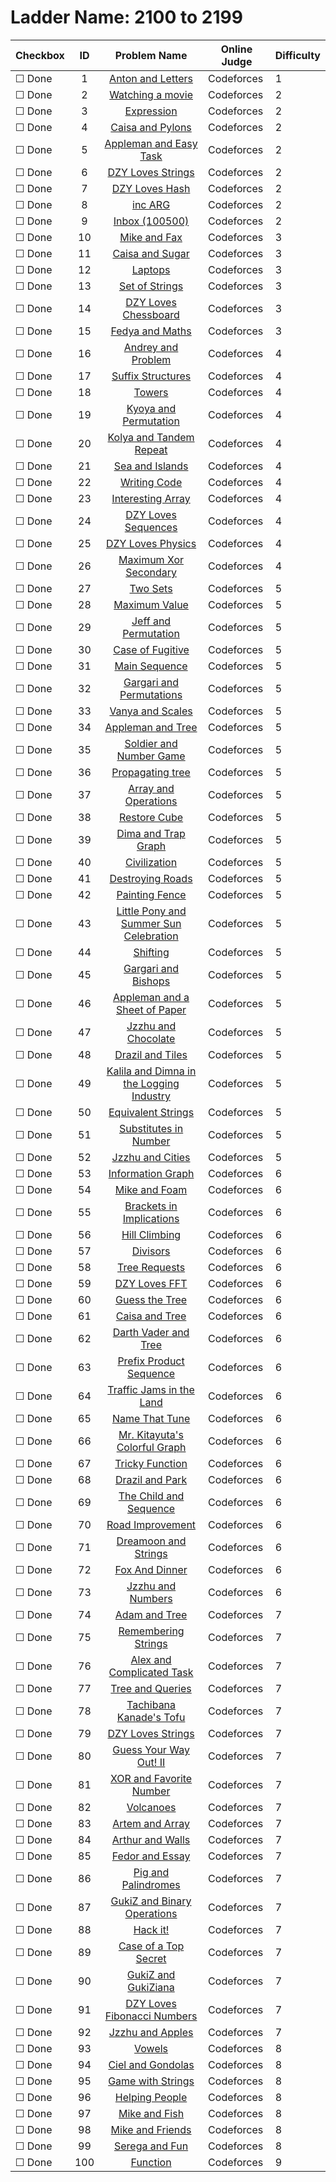 # Ladder Name: 2100 to 2199

| Checkbox | ID  | Problem Name | Online Judge | Difficulty |
|---|:---:|:---:|---|---|
|&#9744; Done|1|[Anton and Letters](http://codeforces.com/problemset/problem/443/A)|Codeforces|1|
|&#9744; Done|2|[Watching a movie](http://codeforces.com/problemset/problem/499/A)|Codeforces|2|
|&#9744; Done|3|[Expression](http://codeforces.com/problemset/problem/479/A)|Codeforces|2|
|&#9744; Done|4|[Caisa and Pylons](http://codeforces.com/problemset/problem/463/B)|Codeforces|2|
|&#9744; Done|5|[Appleman and Easy Task](http://codeforces.com/problemset/problem/462/A)|Codeforces|2|
|&#9744; Done|6|[DZY Loves Strings](http://codeforces.com/problemset/problem/447/B)|Codeforces|2|
|&#9744; Done|7|[DZY Loves Hash](http://codeforces.com/problemset/problem/447/A)|Codeforces|2|
|&#9744; Done|8|[inc ARG](http://codeforces.com/problemset/problem/465/A)|Codeforces|2|
|&#9744; Done|9|[Inbox (100500)](http://codeforces.com/problemset/problem/465/B)|Codeforces|2|
|&#9744; Done|10|[Mike and Fax](http://codeforces.com/problemset/problem/548/A)|Codeforces|3|
|&#9744; Done|11|[Caisa and Sugar](http://codeforces.com/problemset/problem/463/A)|Codeforces|3|
|&#9744; Done|12|[Laptops](http://codeforces.com/problemset/problem/456/A)|Codeforces|3|
|&#9744; Done|13|[Set of Strings](http://codeforces.com/problemset/problem/544/A)|Codeforces|3|
|&#9744; Done|14|[DZY Loves Chessboard](http://codeforces.com/problemset/problem/445/A)|Codeforces|3|
|&#9744; Done|15|[Fedya and Maths](http://codeforces.com/problemset/problem/456/B)|Codeforces|3|
|&#9744; Done|16|[Andrey and Problem](http://codeforces.com/problemset/problem/442/B)|Codeforces|4|
|&#9744; Done|17|[Suffix Structures](http://codeforces.com/problemset/problem/448/B)|Codeforces|4|
|&#9744; Done|18|[Towers](http://codeforces.com/problemset/problem/479/B)|Codeforces|4|
|&#9744; Done|19|[Kyoya and Permutation](http://codeforces.com/problemset/problem/553/B)|Codeforces|4|
|&#9744; Done|20|[Kolya and Tandem Repeat](http://codeforces.com/problemset/problem/443/B)|Codeforces|4|
|&#9744; Done|21|[Sea and Islands](http://codeforces.com/problemset/problem/544/B)|Codeforces|4|
|&#9744; Done|22|[Writing Code](http://codeforces.com/problemset/problem/543/A)|Codeforces|4|
|&#9744; Done|23|[Interesting Array](http://codeforces.com/problemset/problem/482/B)|Codeforces|4|
|&#9744; Done|24|[DZY Loves Sequences](http://codeforces.com/problemset/problem/446/A)|Codeforces|4|
|&#9744; Done|25|[DZY Loves Physics](http://codeforces.com/problemset/problem/444/A)|Codeforces|4|
|&#9744; Done|26|[Maximum Xor Secondary](http://codeforces.com/problemset/problem/280/B)|Codeforces|4|
|&#9744; Done|27|[Two Sets](http://codeforces.com/problemset/problem/468/B)|Codeforces|5|
|&#9744; Done|28|[Maximum Value](http://codeforces.com/problemset/problem/484/B)|Codeforces|5|
|&#9744; Done|29|[Jeff and Permutation](http://codeforces.com/problemset/problem/351/E)|Codeforces|5|
|&#9744; Done|30|[Case of Fugitive](http://codeforces.com/problemset/problem/555/B)|Codeforces|5|
|&#9744; Done|31|[Main Sequence](http://codeforces.com/problemset/problem/286/C)|Codeforces|5|
|&#9744; Done|32|[Gargari and Permutations](http://codeforces.com/problemset/problem/463/D)|Codeforces|5|
|&#9744; Done|33|[Vanya and Scales](http://codeforces.com/problemset/problem/552/C)|Codeforces|5|
|&#9744; Done|34|[Appleman and Tree](http://codeforces.com/problemset/problem/461/B)|Codeforces|5|
|&#9744; Done|35|[Soldier and Number Game](http://codeforces.com/problemset/problem/546/D)|Codeforces|5|
|&#9744; Done|36|[Propagating tree](http://codeforces.com/problemset/problem/383/C)|Codeforces|5|
|&#9744; Done|37|[Array and Operations](http://codeforces.com/problemset/problem/498/C)|Codeforces|5|
|&#9744; Done|38|[Restore Cube ](http://codeforces.com/problemset/problem/464/B)|Codeforces|5|
|&#9744; Done|39|[Dima and Trap Graph](http://codeforces.com/problemset/problem/366/D)|Codeforces|5|
|&#9744; Done|40|[Civilization](http://codeforces.com/problemset/problem/455/C)|Codeforces|5|
|&#9744; Done|41|[Destroying Roads](http://codeforces.com/problemset/problem/543/B)|Codeforces|5|
|&#9744; Done|42|[Painting Fence](http://codeforces.com/problemset/problem/448/C)|Codeforces|5|
|&#9744; Done|43|[Little Pony and Summer Sun Celebration](http://codeforces.com/problemset/problem/453/C)|Codeforces|5|
|&#9744; Done|44|[Shifting](http://codeforces.com/problemset/problem/286/B)|Codeforces|5|
|&#9744; Done|45|[Gargari and Bishops](http://codeforces.com/problemset/problem/463/C)|Codeforces|5|
|&#9744; Done|46|[Appleman and a Sheet of Paper](http://codeforces.com/problemset/problem/461/C)|Codeforces|5|
|&#9744; Done|47|[Jzzhu and Chocolate](http://codeforces.com/problemset/problem/449/A)|Codeforces|5|
|&#9744; Done|48|[Drazil and Tiles](http://codeforces.com/problemset/problem/515/D)|Codeforces|5|
|&#9744; Done|49|[Kalila and Dimna in the Logging Industry](http://codeforces.com/problemset/problem/319/C)|Codeforces|5|
|&#9744; Done|50|[Equivalent Strings](http://codeforces.com/problemset/problem/559/B)|Codeforces|5|
|&#9744; Done|51|[Substitutes in Number](http://codeforces.com/problemset/problem/464/C)|Codeforces|5|
|&#9744; Done|52|[Jzzhu and Cities](http://codeforces.com/problemset/problem/449/B)|Codeforces|5|
|&#9744; Done|53|[Information Graph](http://codeforces.com/problemset/problem/466/E)|Codeforces|6|
|&#9744; Done|54|[Mike and Foam](http://codeforces.com/problemset/problem/547/C)|Codeforces|6|
|&#9744; Done|55|[Brackets in Implications](http://codeforces.com/problemset/problem/550/E)|Codeforces|6|
|&#9744; Done|56|[Hill Climbing](http://codeforces.com/problemset/problem/406/D)|Codeforces|6|
|&#9744; Done|57|[Divisors](http://codeforces.com/problemset/problem/448/E)|Codeforces|6|
|&#9744; Done|58|[Tree Requests](http://codeforces.com/problemset/problem/570/D)|Codeforces|6|
|&#9744; Done|59|[DZY Loves FFT](http://codeforces.com/problemset/problem/444/B)|Codeforces|6|
|&#9744; Done|60|[Guess the Tree](http://codeforces.com/problemset/problem/429/C)|Codeforces|6|
|&#9744; Done|61|[Caisa and Tree](http://codeforces.com/problemset/problem/463/E)|Codeforces|6|
|&#9744; Done|62|[Darth Vader and Tree](http://codeforces.com/problemset/problem/514/E)|Codeforces|6|
|&#9744; Done|63|[Prefix Product Sequence](http://codeforces.com/problemset/problem/487/C)|Codeforces|6|
|&#9744; Done|64|[Traffic Jams in the Land](http://codeforces.com/problemset/problem/498/D)|Codeforces|6|
|&#9744; Done|65|[Name That Tune](http://codeforces.com/problemset/problem/498/B)|Codeforces|6|
|&#9744; Done|66|[Mr. Kitayuta's Colorful Graph](http://codeforces.com/problemset/problem/506/D)|Codeforces|6|
|&#9744; Done|67|[Tricky Function](http://codeforces.com/problemset/problem/429/D)|Codeforces|6|
|&#9744; Done|68|[Drazil and Park](http://codeforces.com/problemset/problem/515/E)|Codeforces|6|
|&#9744; Done|69|[The Child and Sequence](http://codeforces.com/problemset/problem/438/D)|Codeforces|6|
|&#9744; Done|70|[Road Improvement](http://codeforces.com/problemset/problem/543/D)|Codeforces|6|
|&#9744; Done|71|[Dreamoon and Strings](http://codeforces.com/problemset/problem/476/E)|Codeforces|6|
|&#9744; Done|72|[Fox And Dinner](http://codeforces.com/problemset/problem/510/E)|Codeforces|6|
|&#9744; Done|73|[Jzzhu and Numbers](http://codeforces.com/problemset/problem/449/D)|Codeforces|6|
|&#9744; Done|74|[Adam and Tree](http://codeforces.com/problemset/problem/442/D)|Codeforces|7|
|&#9744; Done|75|[Remembering Strings](http://codeforces.com/problemset/problem/543/C)|Codeforces|7|
|&#9744; Done|76|[Alex and Complicated Task](http://codeforces.com/problemset/problem/467/E)|Codeforces|7|
|&#9744; Done|77|[Tree and Queries](http://codeforces.com/problemset/problem/375/D)|Codeforces|7|
|&#9744; Done|78|[Tachibana Kanade's Tofu](http://codeforces.com/problemset/problem/433/E)|Codeforces|7|
|&#9744; Done|79|[DZY Loves Strings](http://codeforces.com/problemset/problem/444/D)|Codeforces|7|
|&#9744; Done|80|[Guess Your Way Out! II](http://codeforces.com/problemset/problem/558/D)|Codeforces|7|
|&#9744; Done|81|[XOR and Favorite Number](http://codeforces.com/problemset/problem/617/E)|Codeforces|7|
|&#9744; Done|82|[Volcanoes](http://codeforces.com/problemset/problem/383/B)|Codeforces|7|
|&#9744; Done|83|[Artem and Array ](http://codeforces.com/problemset/problem/442/C)|Codeforces|7|
|&#9744; Done|84|[Arthur and Walls](http://codeforces.com/problemset/problem/525/D)|Codeforces|7|
|&#9744; Done|85|[Fedor and Essay](http://codeforces.com/problemset/problem/467/D)|Codeforces|7|
|&#9744; Done|86|[Pig and Palindromes](http://codeforces.com/problemset/problem/570/E)|Codeforces|7|
|&#9744; Done|87|[GukiZ and Binary Operations](http://codeforces.com/problemset/problem/551/D)|Codeforces|7|
|&#9744; Done|88|[Hack it!](http://codeforces.com/problemset/problem/468/C)|Codeforces|7|
|&#9744; Done|89|[Case of a Top Secret](http://codeforces.com/problemset/problem/555/D)|Codeforces|7|
|&#9744; Done|90|[GukiZ and GukiZiana](http://codeforces.com/problemset/problem/551/E)|Codeforces|7|
|&#9744; Done|91|[DZY Loves Fibonacci Numbers](http://codeforces.com/problemset/problem/446/C)|Codeforces|7|
|&#9744; Done|92|[Jzzhu and Apples](http://codeforces.com/problemset/problem/449/C)|Codeforces|7|
|&#9744; Done|93|[Vowels](http://codeforces.com/problemset/problem/383/E)|Codeforces|8|
|&#9744; Done|94|[Ciel and Gondolas](http://codeforces.com/problemset/problem/321/E)|Codeforces|8|
|&#9744; Done|95|[Game with Strings](http://codeforces.com/problemset/problem/482/C)|Codeforces|8|
|&#9744; Done|96|[Helping People](http://codeforces.com/problemset/problem/494/C)|Codeforces|8|
|&#9744; Done|97|[Mike and Fish](http://codeforces.com/problemset/problem/547/D)|Codeforces|8|
|&#9744; Done|98|[Mike and Friends](http://codeforces.com/problemset/problem/547/E)|Codeforces|8|
|&#9744; Done|99|[Serega and Fun](http://codeforces.com/problemset/problem/455/D)|Codeforces|8|
|&#9744; Done|100|[Function](http://codeforces.com/problemset/problem/455/E)|Codeforces|9|
